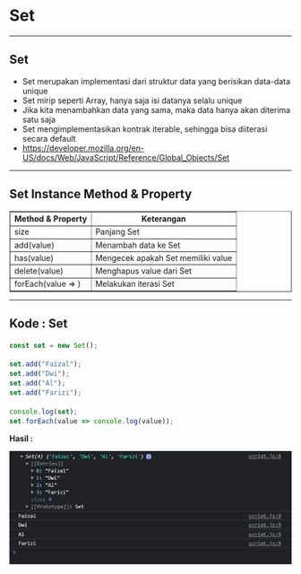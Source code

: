 # Set

---

## Set

- Set merupakan implementasi dari struktur data yang berisikan data-data unique
- Set mirip seperti Array, hanya saja isi datanya selalu unique
- Jika kita menambahkan data yang sama, maka data hanya akan diterima satu saja
- Set mengimplementasikan kontrak iterable, sehingga bisa diiterasi secara default
- https://developer.mozilla.org/en-US/docs/Web/JavaScript/Reference/Global_Objects/Set

---

## Set Instance Method & Property

<table border="1" width="100%">
    <tr>
        <th>Method & Property</th>
        <th>Keterangan</th>
    </tr>
    <tr>
        <td>size</td>
        <td>Panjang Set</td>
    </tr>
    <tr>
        <td>add(value)</td>
        <td>Menambah data ke Set</td>
    </tr>
    <tr>
        <td>has(value)</td>
        <td>Mengecek apakah Set memiliki value</td>
    </tr>
    <tr>
        <td>delete(value)</td>
        <td>Menghapus value dari Set</td>
    </tr>
    <tr>
        <td>forEach(value => )</td>
        <td>Melakukan iterasi Set</td>
    </tr>
</table>

---

## Kode : Set

```js
const set = new Set();

set.add("Faizal");
set.add("Dwi");
set.add("Al");
set.add("Farizi");

console.log(set);
set.forEach(value => console.log(value));
```

**Hasil :**

![1](../assets/img/11/1.PNG)